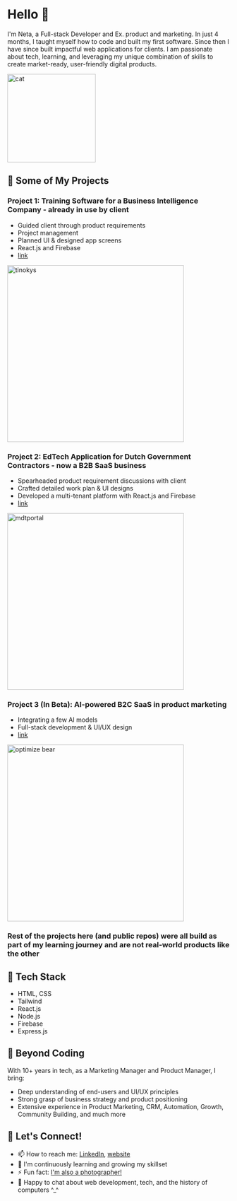 # Hello 👋
I'm Neta, a Full-stack Developer and Ex. product and marketing. In just 4 months, I taught myself how to code and built my first software. Since then I have since built impactful web applications for clients. I am passionate about tech, learning, and leveraging my unique combination of skills to create market-ready, user-friendly digital products.

<img width="200" alt="cat" src="https://github.com/netadror/netadror/assets/118823025/59c8a547-a5b5-4f6a-b35f-7231d312e091">

## 🚀 Some of My Projects
### Project 1: Training Software for a Business Intelligence Company - already in use by client
   - Guided client through product requirements
   - Project management
   - Planned UI & designed app screens
   - React.js and Firebase
   - [link](https://www.tinokys.com/)

<img width="400" alt="tinokys" src="https://github.com/user-attachments/assets/c423d1dd-06f0-4ba4-92c0-1845df03d2ae">

### Project 2: EdTech Application for Dutch Government Contractors - now a B2B SaaS business 
   - Spearheaded product requirement discussions with client
   - Crafted detailed work plan & UI designs
   - Developed a multi-tenant platform with React.js and Firebase
   - [link](https://www.mdtportaal.nl/)

<img width="400" alt="mdtportal" src="https://github.com/user-attachments/assets/4cdec3ca-efc8-4869-af09-4fa2623855f5" />

### Project 3 (In Beta): AI-powered B2C SaaS in product marketing
   - Integrating a few AI models
   - Full-stack development & UI/UX design
   - [link](https://optimizebear.com/)

<img width="400" alt="optimize bear" src="https://github.com/user-attachments/assets/9aa3427f-e6ae-43c5-a9cb-363d542ed92c" />


### Rest of the projects here (and public repos) were all build as part of my learning journey and are not real-world products like the other

## 🔧 Tech Stack
   - HTML, CSS
   - Tailwind
   - React.js
   - Node.js
   - Firebase
   - Express.js

## 🌟 Beyond Coding
With 10+ years in tech, as a Marketing Manager and Product Manager, I bring:
   - Deep understanding of end-users and UI/UX principles
   - Strong grasp of business strategy and product positioning
   - Extensive experience in Product Marketing, CRM, Automation, Growth, Community Building, and much more

## 🤝 Let's Connect!
   - 📫 How to reach me: [LinkedIn](https://www.linkedin.com/in/netadror/), [website](https://hadigitalit.com)
   - 🌱 I'm continuously learning and growing my skillset
   - ⚡ Fun fact: [I'm also a photographer!](https://www.netadror.com)
   - 💬 Happy to chat about web development, tech, and the history of computers ^_^
